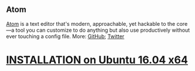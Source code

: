 Atom
---

[Atom](https://atom.io/) is a text editor that's modern, approachable,
yet hackable to the core—a tool you can customize to do anything but also
use productively without ever touching a config file.
More: [GitHub](https://github.com/atom); [Twitter](https://twitter.com/atomeditor) 

# [INSTALLATION on Ubuntu 16.04 x64](https://github.com/mxochicale/MyCollectionOfScientificTools/blob/master/atom/INSTALLATION_Ubuntu1604x64.md)
